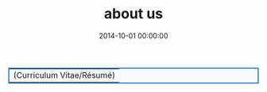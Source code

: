 ﻿---
layout: post
title:  "about us"
date:   2014-10-01 00:00:00
categories: story
---

<table style="border: #3076BC 2px solid; background: #F5FAFE;" border="0" width="97%" cellspacing="0" cellpadding="0" align="center">
<tbody>
<tr>
<td>(Curriculum Vitae/Résumé)</td>
</tr>
</tbody>
</table>